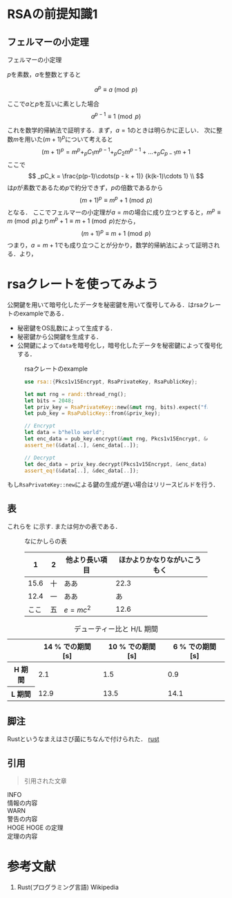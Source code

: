 # RSAの前提知識1

## フェルマーの小定理

<div class="theorem">
  <div class="caption">
    フェルマーの小定理
  </div>

$p$を素数，$a$を整数とすると
  <figure>
  <figcaption class="math-label" id="eq-fermat" style="top:0.7em"></figcaption>

  $$
      a^p \equiv a \pmod{p}
  $$

  </figure>

ここで$a$と$p$を互いに素とした場合
$$
  a^{p-1} \equiv 1 \pmod{p}
$$

</div>

これを数学的帰納法で証明する．まず，$a = 1$のときは明らかに正しい．
次に整数$m$を用いた$(m+1)^p$について考えると
$$
 (m + 1) ^p = m^p + _pC_1m^{p-1} + _pC_{2}m^{p-1} + \ldots + _{p}C_{p-1}m + 1
$$
ここで
$$
  _pC_k = \frac{p(p-1)\cdots(p - k + 1)}
  {k(k-1)\cdots 1} \\
$$
は$p$が素数であるため$p$で約分できず，$p$の倍数であるから
$$
  (m + 1)^p \equiv m^p + 1 \pmod{p}
$$
となる．
ここでフェルマーの小定理が$a = m$の場合に成り立つとすると，$m^p \equiv m \pmod{p}$より$m^p + 1 \equiv m + 1 \pmod{p}$だから，
$$
  (m + 1)^p \equiv m + 1 \pmod{p}
$$
つまり，$a = m + 1$でも成り立つことが分かり，数学的帰納法によって証明される．<a href="#eq-fermat" data-ref="eq"></a>より，

# rsaクレートを使ってみよう

公開鍵を用いて暗号化したデータを秘密鍵を用いて復号してみる．<a href="#code-rsa-example" data-ref="code"></a>はrsaクレートのexampleである．

- 秘密鍵をOS乱数によって生成する．
- 秘密鍵から公開鍵を生成する．
- 公開鍵によって`data`を暗号化し，暗号化したデータを秘密鍵によって復号化する．

<figure>
<figcaption id="code-rsa-example">rsaクレートのexample</figcaption>

```rust
use rsa::{Pkcs1v15Encrypt, RsaPrivateKey, RsaPublicKey};

let mut rng = rand::thread_rng();
let bits = 2048;
let priv_key = RsaPrivateKey::new(&mut rng, bits).expect("failed to generate a key");
let pub_key = RsaPublicKey::from(&priv_key);

// Encrypt
let data = b"hello world";
let enc_data = pub_key.encrypt(&mut rng, Pkcs1v15Encrypt, &data[..]).expect("failed to encrypt");
assert_ne!(&data[..], &enc_data[..]);

// Decrypt
let dec_data = priv_key.decrypt(Pkcs1v15Encrypt, &enc_data).expect("failed to decrypt");
assert_eq!(&data[..], &dec_data[..]);
```

</figure>

もし`RsaPrivateKey::new`による鍵の生成が遅い場合はリリースビルドを行う．

## 表

これらを<a href="#table-duty-cycle" data-ref="tbl"></a> に示す.
また<a href="#table-nanika-hyou" data-ref="tbl"></a>は何かの表である．

<figure>
<figcaption id="table-nanika-hyou">なにかしらの表</figcaption>

| 1          | 2 | 他より長い項目 | ほかよりかなりながいこうもく |
|----------------|-------|---------------------|--------------------------------|
| 15.6           | 十    | ああ          | 22.3                           |
| 12.4           | 一    | ああ             |     あ    |
| ここ | 五    | $e = mc^2$ | 12.6|

</figure>

<table>
  <caption id="table-duty-cycle">デューティー比と H/L 期間</caption>
  <thead>
    <tr>
      <th></th> <th>14 % での期間 [s]</th> <th>10 % での期間 [s]</th> <th>6 % での期間 [s]</th>
    </tr>
  </thead>
  <tbody class="right">
    <tr>
      <th>H 期間</th> <td>2.1</td> <td>1.5</td> <td>0.9</td>
    </tr>
    <tr>
      <th>L 期間</th> <td>12.9</td> <td>13.5</td> <td>14.1</td>
    </tr>
  </tbody>
</table>

## 脚注

Rustというなまえはさび菌にちなんで付けられた．<span class="footnote">
[rust](https://www.reddit.com/r/rust/comments/27jvdt/internet_archaeology_the_definitive_endall_source/)
</span>

## 引用

> 引用された文章

<div class="info">
  <div class="caption">INFO</div>
  情報の内容
</div>

<div class="warn">
  <div class="caption">WARN</div>
  警告の内容
</div>

<div class="theorem">
  <div class="caption">HOGE HOGE の定理</div>
  定理の内容
</div>

# 参考文献

<ol class="cite-items">
  <li id="cite-rust-wiki">Rust(プログラミング言語) Wikipedia</li>
</ol>
